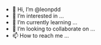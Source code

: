 - 👋 Hi, I’m @leonpdd
- 👀 I’m interested in ...
- 🌱 I’m currently learning ...
- 💞️ I’m looking to collaborate on ...
- 📫 How to reach me ...

<!---
leonpdd/leonpdd is a ✨ special ✨ repository because its `README.md` (this file) appears on your GitHub profile.
You can click the Preview link to take a look at your changes.
--->
